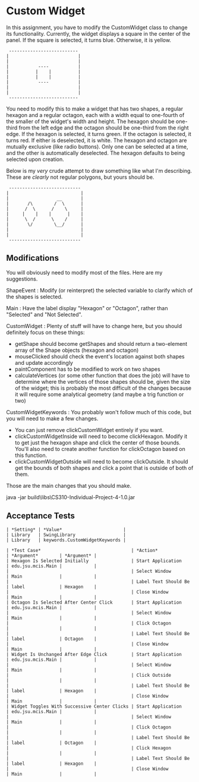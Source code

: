 # Custom Widget
In this assignment, you have to modify the CustomWidget class to change its functionality. 
Currently, the widget displays a square in the center of the panel. If the square is 
selected, it turns blue. Otherwise, it is yellow.

     --------------------------
    |                          |
    |                          |
    |           ----           |
    |          |    |          |
    |          |    |          |
    |           ----           |
    |                          |
    |                          |
     -------------------------- 
 
You need to modify this to make a widget that has two shapes, a regular hexagon 
and a regular octagon, each with a width equal to one-fourth of the smaller of 
the widget's width and height. The hexagon should be one-third from the left edge 
and the octagon should be one-third from the right edge. If the hexagon is selected, 
it turns green. If the octagon is selected, it turns red. If either is deselected, 
it is white. The hexagon and octagon are mutually exclusive (like radio buttons). 
Only one can be selected at a time, and the other is automatically deselected. 
The hexagon defaults to being selected upon creation.

Below is my *very* crude attempt to draw something like what I'm describing. 
These are *clearly* not regular polygons, but yours should be.

     ---------------------------
    |                           |
    |                  __       |
    |       /\        /  \      |
    |      /  \      /    \     |
    |     |    |    |      |    |
    |      \  /      \    /     |
    |       \/        \__/      |
    |                           |
    |                           |
     --------------------------- 
     

## Modifications
You will obviously need to modify most of the files. Here are my suggestions.

ShapeEvent
: Modify (or reinterpret) the selected variable to clarify which of the shapes is selected.

Main
: Have the label display "Hexagon" or "Octagon", rather than "Selected" and "Not Selected".

CustomWidget
: Plenty of stuff will have to change here, but you should definitely focus on these things:
  
  * getShape should become getShapes and should return a two-element array of the Shape 
  objects (hexagon and octagon)
  * mouseClicked should check the event's location against both shapes and update 
  accordingly
  * paintComponent has to be modified to work on two shapes
  * calculateVertices (or some other function that does the job) will have to 
  determine where the vertices of those shapes should be, given the size of the widget; 
  this is probably the most difficult of the changes because it will require some 
  analytical geometry (and maybe a trig function or two)
  
CustomWidgetKeywords
: You probably won't follow much of this code, but you will need to make a few changes.

  * You can just remove clickCustomWidget entirely if you want.
  * clickCustomWidgetInside will need to become clickHexagon. Modify it to get just 
  the hexagon shape and click the center of those bounds. You'll also need to create 
  another function for clickOctagon based on this function.
  * clickCustomWidgetOutside will need to become clickOutside. It should get the 
  bounds of both shapes and click a point that is outside of both of them.

Those are the main changes that you should make.

java -jar build\libs\CS310-Individual-Project-4-1.0.jar


## Acceptance Tests

    | *Setting* | *Value*                       |
    | Library   | SwingLibrary                  |
    | Library   | keywords.CustomWidgetKeywords |

    | *Test Case*                                  | *Action*             | *Argument*        | *Argument* |
    | Hexagon Is Selected Initially                | Start Application    | edu.jsu.mcis.Main |            |
    |                                              | Select Window        | Main              |            |
    |                                              | Label Text Should Be | label             | Hexagon    |
    |                                              | Close Window         | Main              |            |
    | Octagon Is Selected After Center Click       | Start Application    | edu.jsu.mcis.Main |            |
    |                                              | Select Window        | Main              |            |
    |                                              | Click Octagon        |                   |            |
    |                                              | Label Text Should Be | label             | Octagon    |
    |                                              | Close Window         | Main              |            |
    | Widget Is Unchanged After Edge Click         | Start Application    | edu.jsu.mcis.Main |            |
    |                                              | Select Window        | Main              |            |
    |                                              | Click Outside        |                   |            |
    |                                              | Label Text Should Be | label             | Hexagon    |
    |                                              | Close Window         | Main              |            |
    | Widget Toggles With Successive Center Clicks | Start Application    | edu.jsu.mcis.Main |            |
    |                                              | Select Window        | Main              |            |
    |                                              | Click Octagon        |                   |            |
    |                                              | Label Text Should Be | label             | Octagon    |
    |                                              | Click Hexagon        |                   |            |
    |                                              | Label Text Should Be | label             | Hexagon    |
    |                                              | Close Window         | Main              |            |
     
